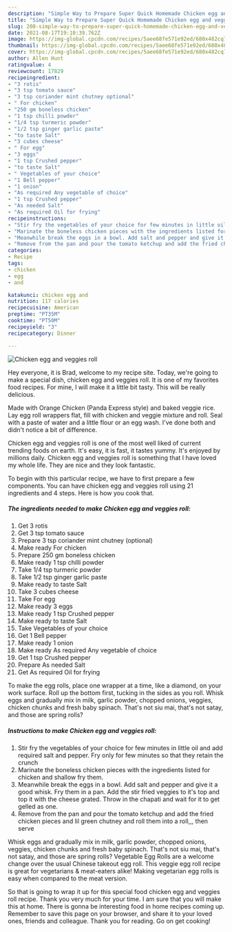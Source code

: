 ```yaml
---
description: "Simple Way to Prepare Super Quick Homemade Chicken egg and veggies roll"
title: "Simple Way to Prepare Super Quick Homemade Chicken egg and veggies roll"
slug: 208-simple-way-to-prepare-super-quick-homemade-chicken-egg-and-veggies-roll
date: 2021-08-17T19:10:39.762Z
image: https://img-global.cpcdn.com/recipes/5aee68fe571e92ed/680x482cq70/chicken-egg-and-veggies-roll-recipe-main-photo.jpg
thumbnail: https://img-global.cpcdn.com/recipes/5aee68fe571e92ed/680x482cq70/chicken-egg-and-veggies-roll-recipe-main-photo.jpg
cover: https://img-global.cpcdn.com/recipes/5aee68fe571e92ed/680x482cq70/chicken-egg-and-veggies-roll-recipe-main-photo.jpg
author: Allen Hunt
ratingvalue: 4
reviewcount: 17829
recipeingredient:
- "3 rotis"
- "3 tsp tomato sauce"
- "3 tsp coriander mint chutney optional"
- " For chicken"
- "250 gm boneless chicken"
- "1 tsp chilli powder"
- "1/4 tsp turmeric powder"
- "1/2 tsp ginger garlic paste"
- "to taste Salt"
- "3 cubes cheese"
- " For egg"
- "3 eggs"
- "1 tsp Crushed pepper"
- "to taste Salt"
- " Vegetables of your choice"
- "1 Bell pepper"
- "1 onion"
- "As required Any vegetable of choice"
- "1 tsp Crushed pepper"
- "As needed Salt"
- "As required Oil for frying"
recipeinstructions:
- "Stir fry the vegetables of your choice for few minutes in little oil and add required salt and pepper. Fry only for few minutes so that they retain the crunch"
- "Marinate the boneless chicken pieces with the ingredients listed for chicken and shallow fry them."
- "Meanwhile break the eggs in a bowl. Add salt and pepper and give it a good whisk. Fry them in a pan. Add the stir fried veggies to it&#39;s top and top it with the cheese grated. Throw in the chapati and wait for it to get gelled as one."
- "Remove from the pan and pour the tomato ketchup and add the fried chicken pieces and lil green chutney and roll them into a roll,,, then serve"
categories:
- Recipe
tags:
- chicken
- egg
- and

katakunci: chicken egg and 
nutrition: 117 calories
recipecuisine: American
preptime: "PT35M"
cooktime: "PT50M"
recipeyield: "3"
recipecategory: Dinner

---
```



![Chicken egg and veggies roll](https://img-global.cpcdn.com/recipes/5aee68fe571e92ed/680x482cq70/chicken-egg-and-veggies-roll-recipe-main-photo.jpg)

Hey everyone, it is Brad, welcome to my recipe site. Today, we're going to make a special dish, chicken egg and veggies roll. It is one of my favorites food recipes. For mine, I will make it a little bit tasty. This will be really delicious.

Made with Orange Chicken (Panda Express style) and baked veggie rice. Lay egg roll wrappers flat, fill with chicken and veggie mixture and roll. Seal with a paste of water and a little flour or an egg wash. I&#39;ve done both and didn&#39;t notice a bit of difference.

Chicken egg and veggies roll is one of the most well liked of current trending foods on earth. It's easy, it is fast, it tastes yummy. It's enjoyed by millions daily. Chicken egg and veggies roll is something that I have loved my whole life. They are nice and they look fantastic.


To begin with this particular recipe, we have to first prepare a few components. You can have chicken egg and veggies roll using 21 ingredients and 4 steps. Here is how you cook that.

<!--inarticleads1-->

##### The ingredients needed to make Chicken egg and veggies roll:

1. Get 3 rotis
1. Get 3 tsp tomato sauce
1. Prepare 3 tsp coriander mint chutney (optional)
1. Make ready  For chicken
1. Prepare 250 gm boneless chicken
1. Make ready 1 tsp chilli powder
1. Take 1/4 tsp turmeric powder
1. Take 1/2 tsp ginger garlic paste
1. Make ready to taste Salt
1. Take 3 cubes cheese
1. Take  For egg
1. Make ready 3 eggs
1. Make ready 1 tsp Crushed pepper
1. Make ready to taste Salt
1. Take  Vegetables of your choice
1. Get 1 Bell pepper
1. Make ready 1 onion
1. Make ready As required Any vegetable of choice
1. Get 1 tsp Crushed pepper
1. Prepare As needed Salt
1. Get As required Oil for frying


To make the egg rolls, place one wrapper at a time, like a diamond, on your work surface. Roll up the bottom first, tucking in the sides as you roll. Whisk eggs and gradually mix in milk, garlic powder, chopped onions, veggies, chicken chunks and fresh baby spinach. That&#39;s not siu mai, that&#39;s not satay, and those are spring rolls? 

<!--inarticleads2-->

##### Instructions to make Chicken egg and veggies roll:

1. Stir fry the vegetables of your choice for few minutes in little oil and add required salt and pepper. Fry only for few minutes so that they retain the crunch
1. Marinate the boneless chicken pieces with the ingredients listed for chicken and shallow fry them.
1. Meanwhile break the eggs in a bowl. Add salt and pepper and give it a good whisk. Fry them in a pan. Add the stir fried veggies to it&#39;s top and top it with the cheese grated. Throw in the chapati and wait for it to get gelled as one.
1. Remove from the pan and pour the tomato ketchup and add the fried chicken pieces and lil green chutney and roll them into a roll,,, then serve


Whisk eggs and gradually mix in milk, garlic powder, chopped onions, veggies, chicken chunks and fresh baby spinach. That&#39;s not siu mai, that&#39;s not satay, and those are spring rolls? Vegetable Egg Rolls are a welcome change over the usual Chinese takeout egg roll. This veggie egg roll recipe is great for vegetarians &amp; meat-eaters alike! Making vegetarian egg rolls is easy when compared to the meat version. 

So that is going to wrap it up for this special food chicken egg and veggies roll recipe. Thank you very much for your time. I am sure that you will make this at home. There is gonna be interesting food in home recipes coming up. Remember to save this page on your browser, and share it to your loved ones, friends and colleague. Thank you for reading. Go on get cooking!
